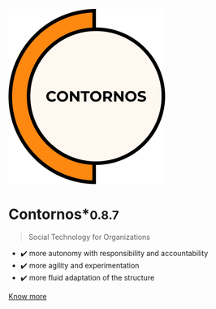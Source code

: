 ![Contornos](../assets/logo.png ':size=220')

# Contornos*<small>0.8.7</small>

>  Social Technology for Organizations

- ✔️ more autonomy with responsibility and accountability
- ✔️ more agility and experimentation
- ✔️ more fluid adaptation of the structure 
 
[Know more](en/start)
